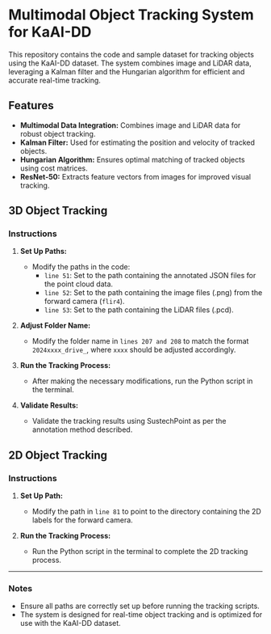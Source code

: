 # Multimodal Object Tracking System for KaAI-DD

This repository contains the code and sample dataset for tracking objects using the KaAI-DD dataset. The system combines image and LiDAR data, leveraging a Kalman filter and the Hungarian algorithm for efficient and accurate real-time tracking.

## Features
- **Multimodal Data Integration:** Combines image and LiDAR data for robust object tracking.
- **Kalman Filter:** Used for estimating the position and velocity of tracked objects.
- **Hungarian Algorithm:** Ensures optimal matching of tracked objects using cost matrices.
- **ResNet-50:** Extracts feature vectors from images for improved visual tracking.

## 3D Object Tracking

### Instructions
1. **Set Up Paths:**
   - Modify the paths in the code:
     - `line 51`: Set to the path containing the annotated JSON files for the point cloud data.
     - `line 52`: Set to the path containing the image files (.png) from the forward camera (`flir4`).
     - `line 53`: Set to the path containing the LiDAR files (.pcd).
   
2. **Adjust Folder Name:**
   - Modify the folder name in `lines 207 and 208` to match the format `2024xxxx_drive_`, where `xxxx` should be adjusted accordingly.

3. **Run the Tracking Process:**
   - After making the necessary modifications, run the Python script in the terminal.

4. **Validate Results:**
   - Validate the tracking results using SustechPoint as per the annotation method described.

## 2D Object Tracking

### Instructions
1. **Set Up Path:**
   - Modify the path in `line 81` to point to the directory containing the 2D labels for the forward camera.

2. **Run the Tracking Process:**
   - Run the Python script in the terminal to complete the 2D tracking process.

---

### Notes
- Ensure all paths are correctly set up before running the tracking scripts.
- The system is designed for real-time object tracking and is optimized for use with the KaAI-DD dataset.
